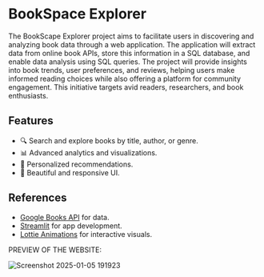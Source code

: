 # BookSpace Explorer
The BookScape Explorer project aims to facilitate users in discovering and analyzing book data through a web application. The application will extract data from online book APIs, store this information in a SQL database, and enable data analysis using SQL queries. The project will provide insights into book trends, user preferences, and reviews, helping users make informed reading choices while also offering a platform for community engagement. This initiative targets avid readers, researchers, and book enthusiasts.


## Features
- 🔍 Search and explore books by title, author, or genre.
- 📊 Advanced analytics and visualizations.
- 🌟 Personalized recommendations.
- 🎨 Beautiful and responsive UI.


## References
- [Google Books API](https://developers.google.com/books) for data.
- [Streamlit](https://streamlit.io/) for app development.
- [Lottie Animations](https://lottiefiles.com/) for interactive visuals.


PREVIEW OF THE WEBSITE:


![Screenshot 2025-01-05 191923](https://github.com/user-attachments/assets/826822d7-b0a0-49a5-9757-4b2b474dd995)
